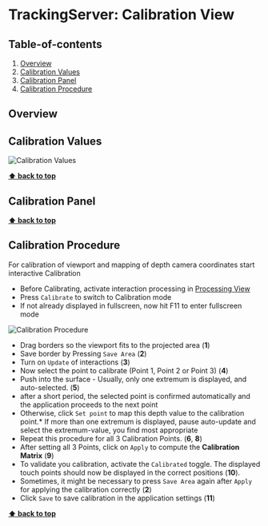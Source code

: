 
# TrackingServer: Calibration View

<!-- omit in toc -->
## Table-of-contents

1. [Overview](#overview)
2. [Calibration Values](#calibration-values)
3. [Calibration Panel](#calibration-panel)
4. [Calibration Procedure](#calibration-procedure)

## Overview

## Calibration Values

![Calibration Values](/reflex/assets/img/server/calibration-view.png)

__[⬆ back to top](#table-of-contents)__

## Calibration Panel

__[⬆ back to top](#table-of-contents)__

## Calibration Procedure

For calibration of viewport and mapping of depth camera coordinates start interactive Calibration

* Before Calibrating, activate interaction processing in [Processing View](processing-view.html)
* Press `Calibrate` to switch to Calibration mode
* If not already displayed in fullscreen, now hit F11 to enter fullscreen mode

![Calibration Procedure](/reflex/assets/img/server/calibration-view_procedure.png)

* Drag borders so the viewport fits to the projected area (__1__)
* Save border by Pressing `Save Area` (__2__)
* Turn on `Update` of interactions (__3__)
* Now select the point to calibrate (Point 1, Point 2 or Point 3) (__4__)
* Push into the surface - Usually, only one extremum is displayed, and auto-selected. (__5__)
* after a short period, the selected point is confirmed automatically and the application proceeds to the next point
* Otherwise, click `Set point` to map this depth value to the calibration point.* If more than one extremum is displayed, pause auto-update and select the extremum-value, you find most appropriate
* Repeat this procedure for all 3 Calibration Points. (__6__, __8__)
* After setting all 3 Points, click on `Apply` to compute the __Calibration Matrix__ (__9__)
* To validate you calibration, activate the `Calibrated` toggle. The displayed touch points should now be displayed in the correct positions (__10__).
* Sometimes, it might be necessary to press `Save Area` again after `Apply` for applying the calibration correctly (__2__)
* Click `Save` to save calibration in the application settings (__11__)

__[⬆ back to top](#table-of-contents)__
